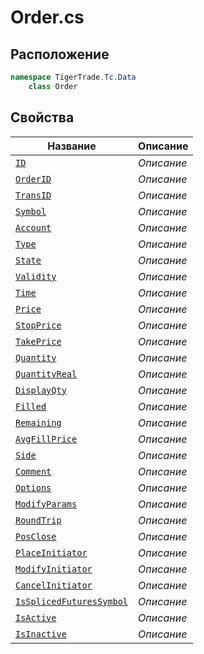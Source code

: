 
# Order.cs
## Расположение
```csharp
namespace TigerTrade.Tc.Data  
    class Order
```

## Свойства
| Название | Описание |
| --- | --- |
| [`ID`](./svoistva/ID.md) | *Описание* |
| [`OrderID`](./svoistva/OrderID.md) | *Описание* |
| [`TransID`](./svoistva/TransID.md) | *Описание* |
| [`Symbol`](./svoistva/Symbol.md) | *Описание* |
| [`Account`](./svoistva/Account.md) | *Описание* |
| [`Type`](./svoistva/Type.md) | *Описание* |
| [`State`](./svoistva/State.md) | *Описание* |
| [`Validity`](./svoistva/Validity.md) | *Описание* |
| [`Time`](./svoistva/Time.md) | *Описание* |
| [`Price`](./svoistva/Price.md) | *Описание* |
| [`StopPrice`](./svoistva/StopPrice.md) | *Описание* |
| [`TakePrice`](./svoistva/TakePrice.md) | *Описание* |
| [`Quantity`](./svoistva/Quantity.md) | *Описание* |
| [`QuantityReal`](./svoistva/QuantityReal.md) | *Описание* |
| [`DisplayQty`](./svoistva/DisplayQty.md) | *Описание* |
| [`Filled`](./svoistva/Filled.md) | *Описание* |
| [`Remaining`](./svoistva/Remaining.md) | *Описание* |
| [`AvgFillPrice`](./svoistva/AvgFillPrice.md) | *Описание* |
| [`Side`](./svoistva/Side.md) | *Описание* |
| [`Comment`](./svoistva/Comment.md) | *Описание* |
| [`Options`](./svoistva/Options.md) | *Описание* |
| [`ModifyParams`](./svoistva/ModifyParams.md) | *Описание* |
| [`RoundTrip`](./svoistva/RoundTrip.md) | *Описание* |
| [`PosClose`](./svoistva/PosClose.md) | *Описание* |
| [`PlaceInitiator`](./svoistva/PlaceInitiator.md) | *Описание* |
| [`ModifyInitiator`](./svoistva/ModifyInitiator.md) | *Описание* |
| [`CancelInitiator`](./svoistva/CancelInitiator.md) | *Описание* |
| [`IsSplicedFuturesSymbol`](./svoistva/IsSplicedFuturesSymbol.md) | *Описание* |
| [`IsActive`](./svoistva/IsActive.md) | *Описание* |
| [`IsInactive`](./svoistva/IsInactive.md) | *Описание* |
